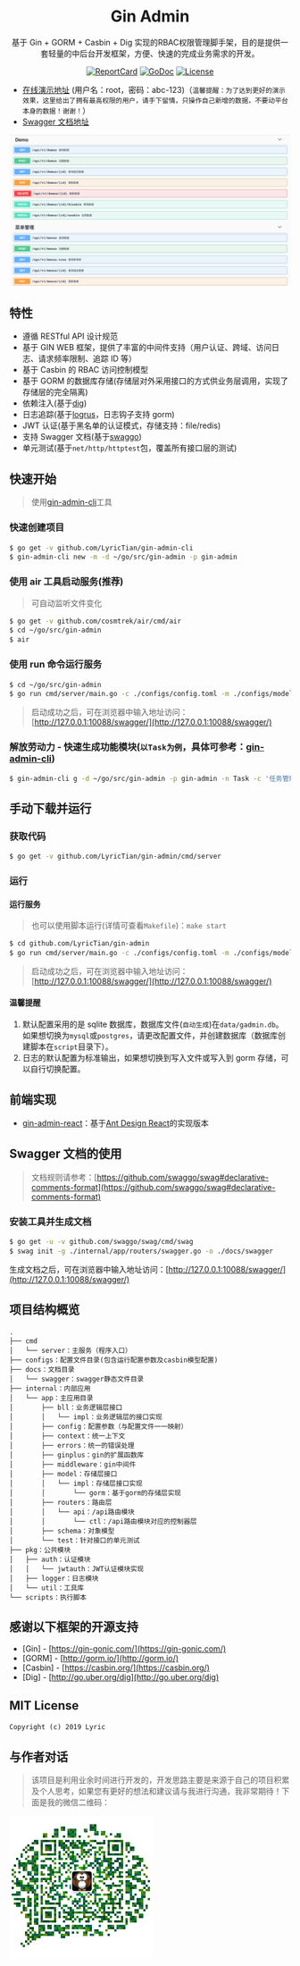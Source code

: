 <h1 align="center">Gin Admin</h1>

<div align="center">
 基于 Gin + GORM + Casbin + Dig 实现的RBAC权限管理脚手架，目的是提供一套轻量的中后台开发框架，方便、快速的完成业务需求的开发。
<br/>

[![ReportCard][reportcard-image]][reportcard-url] [![GoDoc][godoc-image]][godoc-url] [![License][license-image]][license-url]

</div>

- [在线演示地址](http://demo.tiannianshou.com) (用户名：root，密码：abc-123)（`温馨提醒：为了达到更好的演示效果，这里给出了拥有最高权限的用户，请手下留情，只操作自己新增的数据，不要动平台本身的数据！谢谢！`）
- [Swagger 文档地址](http://demo.tiannianshou.com/swagger/)

![](./screenshot_swagger.png)

## 特性

- 遵循 RESTful API 设计规范
- 基于 GIN WEB 框架，提供了丰富的中间件支持（用户认证、跨域、访问日志、请求频率限制、追踪 ID 等）
- 基于 Casbin 的 RBAC 访问控制模型
- 基于 GORM 的数据库存储(存储层对外采用接口的方式供业务层调用，实现了存储层的完全隔离)
- 依赖注入(基于[dig](http://go.uber.org/dig))
- 日志追踪(基于[logrus](https://github.com/sirupsen/logrus)，日志钩子支持 gorm)
- JWT 认证(基于黑名单的认证模式，存储支持：file/redis)
- 支持 Swagger 文档(基于[swaggo](https://github.com/swaggo/swag))
- 单元测试(基于`net/http/httptest`包，覆盖所有接口层的测试)

## 快速开始

> 使用[gin-admin-cli](https://github.com/LyricTian/gin-admin-cli)工具

### 快速创建项目

```bash
$ go get -v github.com/LyricTian/gin-admin-cli
$ gin-admin-cli new -m -d ~/go/src/gin-admin -p gin-admin
```

### 使用 air 工具启动服务(推荐)

> 可自动监听文件变化

```bash
$ go get -v github.com/cosmtrek/air/cmd/air
$ cd ~/go/src/gin-admin
$ air
```

### 使用 run 命令运行服务

```bash
$ cd ~/go/src/gin-admin
$ go run cmd/server/main.go -c ./configs/config.toml -m ./configs/model.conf -swagger ./docs/swagger -menu ./configs/menu.json
```

> 启动成功之后，可在浏览器中输入地址访问：[http://127.0.0.1:10088/swagger/](http://127.0.0.1:10088/swagger/)

### 解放劳动力 - 快速生成功能模块(`以Task为例`，具体可参考：[gin-admin-cli](https://github.com/LyricTian/gin-admin-cli))

```bash
$ gin-admin-cli g -d ~/go/src/gin-admin -p gin-admin -n Task -c '任务管理'
```

## 手动下载并运行

### 获取代码

```bash
$ go get -v github.com/LyricTian/gin-admin/cmd/server
```

### 运行

#### 运行服务

> 也可以使用脚本运行(详情可查看`Makefile`)：`make start`

```bash
$ cd github.com/LyricTian/gin-admin
$ go run cmd/server/main.go -c ./configs/config.toml -m ./configs/model.conf -swagger ./docs/swagger -menu ./configs/menu.json
```

> 启动成功之后，可在浏览器中输入地址访问：[http://127.0.0.1:10088/swagger/](http://127.0.0.1:10088/swagger/)

#### 温馨提醒

1. 默认配置采用的是 sqlite 数据库，数据库文件(`自动生成`)在`data/gadmin.db`。如果想切换为`mysql`或`postgres`，请更改配置文件，并创建数据库（数据库创建脚本在`script`目录下）。
2. 日志的默认配置为标准输出，如果想切换到写入文件或写入到 gorm 存储，可以自行切换配置。

## 前端实现

- [gin-admin-react](https://github.com/LyricTian/gin-admin-react)：基于[Ant Design React](https://ant.design)的实现版本

## Swagger 文档的使用

> 文档规则请参考：[https://github.com/swaggo/swag#declarative-comments-format](https://github.com/swaggo/swag#declarative-comments-format)

### 安装工具并生成文档

```bash
$ go get -u -v github.com/swaggo/swag/cmd/swag
$ swag init -g ./internal/app/routers/swagger.go -o ./docs/swagger
```

生成文档之后，可在浏览器中输入地址访问：[http://127.0.0.1:10088/swagger/](http://127.0.0.1:10088/swagger/)

## 项目结构概览

```
.
├── cmd
│   └── server：主服务（程序入口）
├── configs：配置文件目录(包含运行配置参数及casbin模型配置)
├── docs：文档目录
│   └── swagger：swagger静态文件目录
├── internal：内部应用
│   └── app：主应用目录
│       ├── bll：业务逻辑层接口
│       │   └── impl：业务逻辑层的接口实现
│       ├── config：配置参数（与配置文件一一映射）
│       ├── context：统一上下文
│       ├── errors：统一的错误处理
│       ├── ginplus：gin的扩展函数库
│       ├── middleware：gin中间件
│       ├── model：存储层接口
│       │   └── impl：存储层接口实现
│       │       └── gorm：基于gorm的存储层实现
│       ├── routers：路由层
│       │   └── api：/api路由模块
│       │       └── ctl：/api路由模块对应的控制器层
│       ├── schema：对象模型
│       └── test：针对接口的单元测试
├── pkg：公共模块
│   ├── auth：认证模块
│   │   └── jwtauth：JWT认证模块实现
│   ├── logger：日志模块
│   └── util：工具库
└── scripts：执行脚本
```

## 感谢以下框架的开源支持

- [Gin] - [https://gin-gonic.com/](https://gin-gonic.com/)
- [GORM] - [http://gorm.io/](http://gorm.io/)
- [Casbin] - [https://casbin.org/](https://casbin.org/)
- [Dig] - [http://go.uber.org/dig](http://go.uber.org/dig)

## MIT License

    Copyright (c) 2019 Lyric

## 与作者对话

> 该项目是利用业余时间进行开发的，开发思路主要是来源于自己的项目积累及个人思考，如果您有更好的想法和建议请与我进行沟通，我非常期待！下面是我的微信二维码：

<img src="./screenshot_wechat.jpeg" width="256" height="256" />

[reportcard-url]: https://goreportcard.com/report/github.com/LyricTian/gin-admin
[reportcard-image]: https://goreportcard.com/badge/github.com/LyricTian/gin-admin
[godoc-url]: https://godoc.org/github.com/LyricTian/gin-admin
[godoc-image]: https://godoc.org/github.com/LyricTian/gin-admin?status.svg
[license-url]: http://opensource.org/licenses/MIT
[license-image]: https://img.shields.io/npm/l/express.svg
